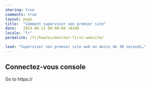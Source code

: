 ```yaml
---
sharing: true
comments: true
layout: page
title:  "Comment superviser son premier site"
date:   2014-06-12 08:00:00 +0100
locale: "fr"
permalink: /fr/howtos/monitor-first-website/

lead: "Superviser son premier site web en moins de 30 seconds…"
---
```


## Connectez-vous console

Go to https://